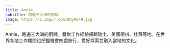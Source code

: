 ```yaml
---
title: Annie
subtitle: 跑遍三大洲的廚師
image: https://i.imgur.com/8QyNQ49.jpg
---
```

Annie，跑遍三大洲的廚師。餐飲工作經驗橫跨瑞士、美國德州、杜拜等地。在世界各地工作期間也把握機會四處旅行，愛好探索並融入當地的文化。